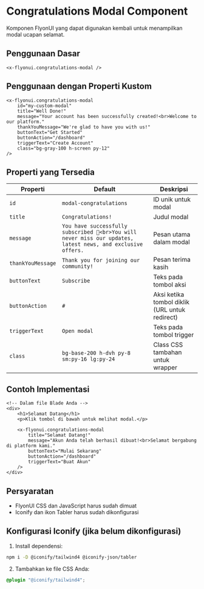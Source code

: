 # Congratulations Modal Component

Komponen FlyonUI yang dapat digunakan kembali untuk menampilkan modal ucapan selamat.

## Penggunaan Dasar

```blade
<x-flyonui.congratulations-modal />
```

## Penggunaan dengan Properti Kustom

```blade
<x-flyonui.congratulations-modal
    id="my-custom-modal"
    title="Well Done!"
    message="Your account has been successfully created!<br>Welcome to our platform."
    thankYouMessage="We're glad to have you with us!"
    buttonText="Get Started"
    buttonAction="/dashboard"
    triggerText="Create Account"
    class="bg-gray-100 h-screen py-12"
/>
```

## Properti yang Tersedia

| Properti | Default | Deskripsi |
|----------|---------|-----------|
| `id` | `modal-congratulations` | ID unik untuk modal |
| `title` | `Congratulations!` | Judul modal |
| `message` | `You have successfully subscribed 🎉<br>You will never miss our updates, latest news, and exclusive offers.` | Pesan utama dalam modal |
| `thankYouMessage` | `Thank you for joining our community!` | Pesan terima kasih |
| `buttonText` | `Subscribe` | Teks pada tombol aksi |
| `buttonAction` | `#` | Aksi ketika tombol diklik (URL untuk redirect) |
| `triggerText` | `Open modal` | Teks pada tombol trigger |
| `class` | `bg-base-200 h-dvh py-8 sm:py-16 lg:py-24` | Class CSS tambahan untuk wrapper |

## Contoh Implementasi

```blade
<!-- Dalam file Blade Anda -->
<div>
    <h1>Selamat Datang</h1>
    <p>Klik tombol di bawah untuk melihat modal.</p>
    
    <x-flyonui.congratulations-modal
        title="Selamat Datang!"
        message="Akun Anda telah berhasil dibuat!<br>Selamat bergabung di platform kami."
        buttonText="Mulai Sekarang"
        buttonAction="/dashboard"
        triggerText="Buat Akun"
    />
</div>
```

## Persyaratan

- FlyonUI CSS dan JavaScript harus sudah dimuat
- Iconify dan ikon Tabler harus sudah dikonfigurasi

## Konfigurasi Iconify (jika belum dikonfigurasi)

1. Install dependensi:
```bash
npm i -D @iconify/tailwind4 @iconify-json/tabler
```

2. Tambahkan ke file CSS Anda:
```css
@plugin "@iconify/tailwind4";
```